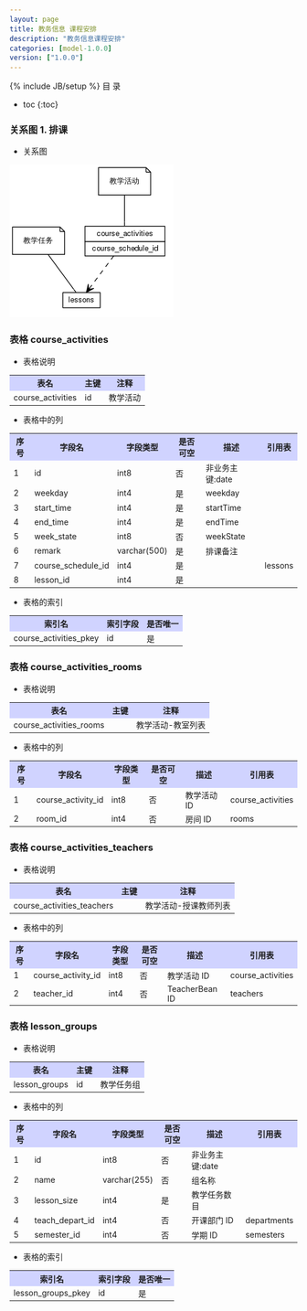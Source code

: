 ```yaml
---
layout: page
title: 教务信息 课程安排
description: "教务信息课程安排"
categories: [model-1.0.0]
version: ["1.0.0"]
---
```

{% include JB/setup %}
 目  录

* toc
{:toc}


### 关系图 1. 排课
  * 关系图
  
![排课](images/schedule.png)



### 表格 course_activities

  * 表格说明

<table class="table table-bordered table-striped table-condensed">
<tr><th style="background-color:#D0D3FF">表名</th><th style="background-color:#D0D3FF">主键</th><th style="background-color:#D0D3FF">注释</th>  </tr>
<tr><td>course_activities</td><td>id</td><td>教学活动</td>  </tr>
</table>

  * 表格中的列

<table class="table table-bordered table-striped table-condensed">
<tr><th style="background-color:#D0D3FF">序号</th><th style="background-color:#D0D3FF">字段名</th><th style="background-color:#D0D3FF">字段类型</th><th style="background-color:#D0D3FF">是否可空</th><th style="background-color:#D0D3FF">描述</th><th style="background-color:#D0D3FF">引用表</th>  </tr>
<tr><td>1</td><td>id</td><td>int8</td><td>否</td><td>非业务主键:date</td><td></td>  </tr>
<tr><td>2</td><td>weekday</td><td>int4</td><td>是</td><td>weekday</td><td></td>  </tr>
<tr><td>3</td><td>start_time</td><td>int4</td><td>是</td><td>startTime</td><td></td>  </tr>
<tr><td>4</td><td>end_time</td><td>int4</td><td>是</td><td>endTime</td><td></td>  </tr>
<tr><td>5</td><td>week_state</td><td>int8</td><td>否</td><td>weekState</td><td></td>  </tr>
<tr><td>6</td><td>remark</td><td>varchar(500)</td><td>是</td><td>排课备注</td><td></td>  </tr>
<tr><td>7</td><td>course_schedule_id</td><td>int4</td><td>是</td><td></td><td>lessons</td>  </tr>
<tr><td>8</td><td>lesson_id</td><td>int4</td><td>是</td><td></td><td></td>  </tr>
</table>

 
  * 表格的索引

<table class="table table-bordered table-striped table-condensed">
  <tr>
<th style="background-color:#D0D3FF">索引名</th><th style="background-color:#D0D3FF">索引字段</th><th style="background-color:#D0D3FF">是否唯一</th>  </tr>
<tr><td>course_activities_pkey</td><td>id&nbsp;</td><td>是</td>  </tr>
</table>

### 表格 course_activities_rooms

  * 表格说明

<table class="table table-bordered table-striped table-condensed">
<tr><th style="background-color:#D0D3FF">表名</th><th style="background-color:#D0D3FF">主键</th><th style="background-color:#D0D3FF">注释</th>  </tr>
<tr><td>course_activities_rooms</td><td></td><td>教学活动-教室列表</td>  </tr>
</table>

  * 表格中的列

<table class="table table-bordered table-striped table-condensed">
<tr><th style="background-color:#D0D3FF">序号</th><th style="background-color:#D0D3FF">字段名</th><th style="background-color:#D0D3FF">字段类型</th><th style="background-color:#D0D3FF">是否可空</th><th style="background-color:#D0D3FF">描述</th><th style="background-color:#D0D3FF">引用表</th>  </tr>
<tr><td>1</td><td>course_activity_id</td><td>int8</td><td>否</td><td>教学活动 ID</td><td>course_activities</td>  </tr>
<tr><td>2</td><td>room_id</td><td>int4</td><td>否</td><td>房间 ID</td><td>rooms</td>  </tr>
</table>

 

### 表格 course_activities_teachers

  * 表格说明

<table class="table table-bordered table-striped table-condensed">
<tr><th style="background-color:#D0D3FF">表名</th><th style="background-color:#D0D3FF">主键</th><th style="background-color:#D0D3FF">注释</th>  </tr>
<tr><td>course_activities_teachers</td><td></td><td>教学活动-授课教师列表</td>  </tr>
</table>

  * 表格中的列

<table class="table table-bordered table-striped table-condensed">
<tr><th style="background-color:#D0D3FF">序号</th><th style="background-color:#D0D3FF">字段名</th><th style="background-color:#D0D3FF">字段类型</th><th style="background-color:#D0D3FF">是否可空</th><th style="background-color:#D0D3FF">描述</th><th style="background-color:#D0D3FF">引用表</th>  </tr>
<tr><td>1</td><td>course_activity_id</td><td>int8</td><td>否</td><td>教学活动 ID</td><td>course_activities</td>  </tr>
<tr><td>2</td><td>teacher_id</td><td>int4</td><td>否</td><td>TeacherBean ID</td><td>teachers</td>  </tr>
</table>

 

### 表格 lesson_groups

  * 表格说明

<table class="table table-bordered table-striped table-condensed">
<tr><th style="background-color:#D0D3FF">表名</th><th style="background-color:#D0D3FF">主键</th><th style="background-color:#D0D3FF">注释</th>  </tr>
<tr><td>lesson_groups</td><td>id</td><td>教学任务组</td>  </tr>
</table>

  * 表格中的列

<table class="table table-bordered table-striped table-condensed">
<tr><th style="background-color:#D0D3FF">序号</th><th style="background-color:#D0D3FF">字段名</th><th style="background-color:#D0D3FF">字段类型</th><th style="background-color:#D0D3FF">是否可空</th><th style="background-color:#D0D3FF">描述</th><th style="background-color:#D0D3FF">引用表</th>  </tr>
<tr><td>1</td><td>id</td><td>int8</td><td>否</td><td>非业务主键:date</td><td></td>  </tr>
<tr><td>2</td><td>name</td><td>varchar(255)</td><td>否</td><td>组名称</td><td></td>  </tr>
<tr><td>3</td><td>lesson_size</td><td>int4</td><td>是</td><td>教学任务数目</td><td></td>  </tr>
<tr><td>4</td><td>teach_depart_id</td><td>int4</td><td>否</td><td>开课部门 ID</td><td>departments</td>  </tr>
<tr><td>5</td><td>semester_id</td><td>int4</td><td>否</td><td>学期 ID</td><td>semesters</td>  </tr>
</table>

 
  * 表格的索引

<table class="table table-bordered table-striped table-condensed">
  <tr>
<th style="background-color:#D0D3FF">索引名</th><th style="background-color:#D0D3FF">索引字段</th><th style="background-color:#D0D3FF">是否唯一</th>  </tr>
<tr><td>lesson_groups_pkey</td><td>id&nbsp;</td><td>是</td>  </tr>
</table>
